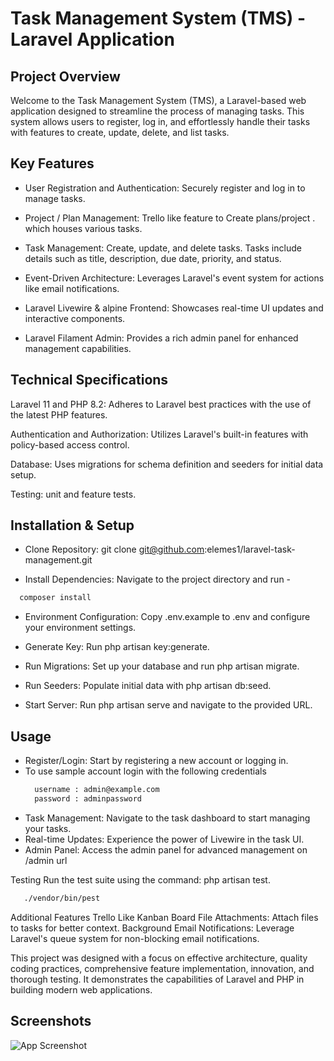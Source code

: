
# Task Management System (TMS) - Laravel Application




## Project Overview

Welcome to the Task Management System (TMS), a Laravel-based web application designed to streamline the process of managing tasks. This system allows users to register, log in, and effortlessly handle their tasks with features to create, update, delete, and list tasks.


## Key Features
-  User Registration and Authentication: Securely register and log in to manage tasks.

- Project / Plan Management: Trello like feature to Create plans/project . which houses various tasks.

- Task Management: Create, update, and delete tasks. Tasks include details such as title, description, due date, priority, and status.

- Event-Driven Architecture: Leverages Laravel's event system for actions like email notifications.

- Laravel Livewire & alpine Frontend: Showcases real-time UI updates and interactive components.

- Laravel Filament Admin: Provides a rich admin panel for enhanced management capabilities.



## Technical Specifications

Laravel 11  and PHP 8.2: Adheres to Laravel best practices with the use of the latest PHP features.

Authentication and Authorization: Utilizes Laravel's built-in features with policy-based access control.

Database: Uses migrations for schema definition and seeders for initial data setup.

Testing:  unit and feature tests.




## Installation & Setup

- Clone Repository: git clone git@github.com:elemes1/laravel-task-management.git

- Install Dependencies: Navigate to the project directory and run -



```bash
  composer install
```

- Environment Configuration: Copy .env.example to .env and configure your environment settings.

- Generate Key: Run php artisan key:generate.
- Run Migrations: Set up your database and run php artisan migrate.

- Run Seeders: Populate initial data with php artisan db:seed.
- Start Server: Run php artisan serve and navigate to the provided URL.


## Usage
- Register/Login: Start by registering a new account or logging in.
- To use sample account login with the following credentials
    ```bash
      username : admin@example.com
      password : adminpassword
    ```
- Task Management: Navigate to the task dashboard to start managing your tasks.
- Real-time Updates: Experience the power of Livewire in the task UI.
- Admin Panel:  Access the admin panel for advanced management on /admin  url

Testing
Run the test suite using the command: php artisan test.
```bash
   ./vendor/bin/pest

```

Additional Features
Trello Like  Kanban Board
File Attachments: Attach files to tasks for better context.
Background Email Notifications: Leverage Laravel's queue system for non-blocking email notifications.

This project was designed with a focus on effective architecture, quality coding practices, comprehensive feature implementation, innovation, and thorough testing. It demonstrates the capabilities of Laravel and PHP in building modern web applications.


## Screenshots

![App Screenshot](https://i.ibb.co/vhkStqX/Todoist.png)

